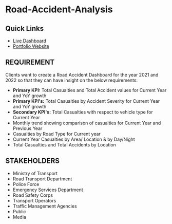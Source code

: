 # Road-Accident-Analysis

## Quick Links
- [Live Dashboard](https://app.powerbi.com/view?r=eyJrIjoiMGE1ZmMxMDEtMjVmNS00YjMwLWIzN2MtMTU4YzQ5ZmFhOGMxIiwidCI6ImM2ZTU0OWIzLTVmNDUtNDAzMi1hYWU5LWQ0MjQ0ZGM1YjJjNCJ9)
- [Portfolio Website](https://codebasics.io/portfolio/Pankaj-Shinde)

## REQUIREMENT

Clients want to create a Road Accident Dashboard for the year 2021 and 2022 so that they can have insight on the below requirements:
- **Primary KPI:** Total Casualties and Total Accident values for Current Year and YoY growth
- **Primary KPI's:** Total Casualties by Accident Severity for Current Year and YoY growth
- **Secondary KPI's:** Total Casualties with respect to vehicle type for Current Year
- Monthly trend showing comparison of casualties for Current Year and Previous Year
- Casualties by Road Type for Current year
- Current Year Casualties by Area/ Location & by Day/Night
- Total Casualties and Total Accidents by Location

## STAKEHOLDERS

- Ministry of Transport
- Road Transport Department
- Police Force
- Emergency Services Department
- Road Safety Corps
- Transport Operators
- Traffic Management Agencies
- Public
- Media

